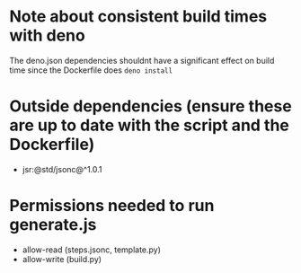 # Note about consistent build times with deno
The deno.json dependencies shouldnt have a significant effect on build time since the Dockerfile does `deno install`

# Outside dependencies (ensure these are up to date with the script and the Dockerfile)
- jsr:@std/jsonc@^1.0.1

# Permissions needed to run generate.js
- allow-read (steps.jsonc, template.py)
- allow-write (build.py)
